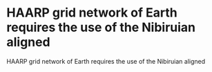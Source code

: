 # HAARP grid network of Earth requires the use of the Nibiruian aligned

HAARP grid network of Earth requires the use of the Nibiruian aligned